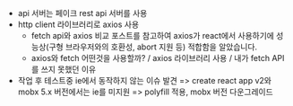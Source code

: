 - api 서버는 페이크 rest api 서버를 사용
- http client 라이브러리로 axios 사용
  - fetch api와 axios 비교 포스트를 참고하여 axios가 react에서 사용하기에 성능상(구형 브라우저와의 호환성, abort 지원 등) 적합함을 알았습니다.
  - axios와 fetch 어떤것을 사용할까? / axios 라이브러리 사용 / 내가 fetch API를 쓰지 못했던 이유
- 작업 후 테스트중 ie에서 동작하지 않는 이슈 발견 => create react app v2와 mobx 5.x 버전에서는 ie를 미지원 => polyfill 적용, mobx 버전 다운그레이드

